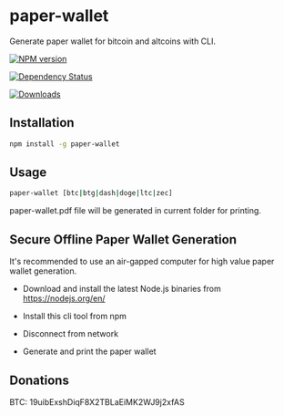 # paper-wallet

Generate paper wallet for bitcoin and altcoins with CLI.

[![NPM version][npm-image]][npm-url]

[![Dependency Status](https://img.shields.io/david/harietqyun/paper-wallet.svg?style=flat-square)](https://david-dm.org/harietqyun/paper-wallet)

[![Downloads][downloads-image]][downloads-url]

[npm-image]: https://img.shields.io/npm/v/bitcoin-rpc-promise.svg?style=flat-square
[npm-url]: https://www.npmjs.com/package/paper-wallet
[downloads-image]: https://img.shields.io/npm/dm/paper-wallet.svg?style=flat-square
[downloads-url]: https://www.npmjs.com/package/paper-wallet

## Installation
```bash
npm install -g paper-wallet
```

## Usage
```bash
paper-wallet [btc|btg|dash|doge|ltc|zec]
```

paper-wallet.pdf file will be generated in current folder for printing.

## Secure Offline Paper Wallet Generation

It's recommended to use an air-gapped computer for high value paper wallet generation. 

* Download and install the latest Node.js binaries from https://nodejs.org/en/

* Install this cli tool from npm

* Disconnect from network

* Generate and print the paper wallet

## Donations
BTC: 19uibExshDiqF8X2TBLaEiMK2WJ9j2xfAS
